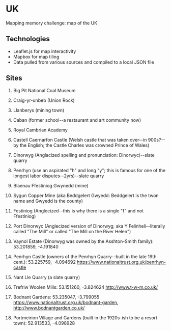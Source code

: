  # UK
Mapping memory challenge: map of the UK

## Technologies
 * Leaflet.js for map interactivity
 * Mapbox for map tiling
 * Data pulled from various sources and compiled to a local JSON file

## Sites

 1. Big Pit National Coal Museum
 
 2. Craig-yr-unbeb (Union Rock)
 
 3. Llanberys (mining town)
 
 4. Caban (former school--a restaurant and art community now)
 
 5. Royal Cambrian Academy
 
 6. Castell Caernarfon Castle (Welsh castle that was taken over--in 900s?-- by the English; the Castle Charles was crowned Prince of Wales)
 
 7. Dinorwyg (Anglacized spelling and pronunciation: Dinorwyc)--slate quarry
 
 8. Penrhyn (use an aspirated "h" and long "y"; this is famous for one of the longest labor disputes--2yrs)--slate quarry
 
 9. Blaenau Ffestiniog Gwynedd (mine)
 
 10. Sygun Copper Mine (aka Beddgelert Gwyedd: Beddgelert is the twon name and Gwyedd is the county)
 
 11. Festiniog (Anglecized--this is why there is a single "f" and not Ffestiniog)
 
 12. Port Dinorwyc (Anglecized version of Dinorwyg; aka Y Felinheli--literally called "The Mill" or called "The Mill on the River Helen")  
 
 13. Vaynol Estate (Dinorwyg was owned by the Asshton-Smith family): 53.201859, -4.191840
 
 14. Penrhyn Castle (owners of the Penrhyn Quarry--built in the late 19th cent.): 53.225759, -4.094692
   https://www.nationaltrust.org.uk/penrhyn-castle
 15. Nant Lle Quarry (a slate quarry)
 
 16. Trefriw Woolen Mills: 53.151260, -3.824624
    http://www.t-w-m.co.uk/
 17. Bodnant Gardens: 53.235047, -3.799055
   https://www.nationaltrust.org.uk/bodnant-garden,  http://www.bodnantgarden.co.uk/
 18. Portmeirion Village and Gardens (built in the 1920s-ish to be a resort town): 52.913533, -4.098928
